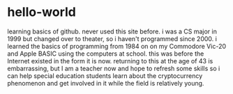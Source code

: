 # hello-world
learning basics of github.
never used this site before. i was a CS major in 1999 but changed over to theater, so i
haven't programmed since 2000. i learned the basics of programming from 1984 on on my Commodore Vic-20
and Apple BASIC using the computers at school. this was before the Internet existed in the form it is
now. returning to this at the age of 43 is embarrassing, but I am a teacher now and hope to refresh
some skills so i can help special education students learn about the cryptocurrency phenomenon and get
involved in it while the field is relatively young.

